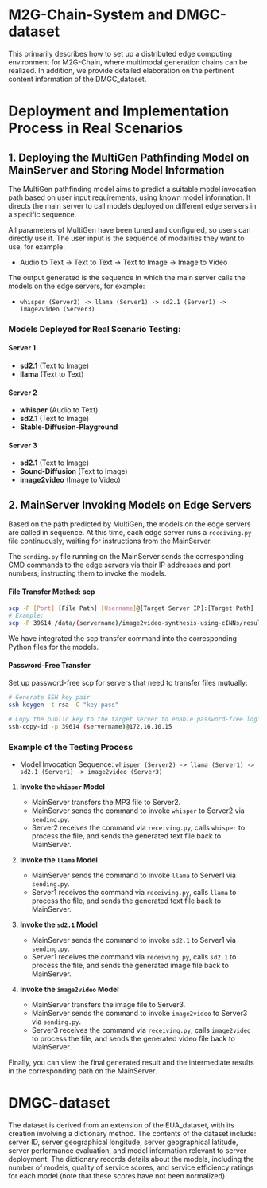 # M2G-Chain-System and DMGC-dataset
This primarily describes how to set up a distributed edge computing environment for M2G-Chain, where multimodal generation chains can be realized. In addition, we provide detailed elaboration on the pertinent content information of the DMGC_dataset.


# Deployment and Implementation Process in Real Scenarios

## 1. Deploying the MultiGen Pathfinding Model on MainServer and Storing Model Information

The MultiGen pathfinding model aims to predict a suitable model invocation path based on user input requirements, using known model information. It directs the main server to call models deployed on different edge servers in a specific sequence.

All parameters of MultiGen have been tuned and configured, so users can directly use it. The user input is the sequence of modalities they want to use, for example:

- Audio to Text -> Text to Text -> Text to Image -> Image to Video

The output generated is the sequence in which the main server calls the models on the edge servers, for example:

- `whisper (Server2) -> llama (Server1) -> sd2.1 (Server1) -> image2video (Server3)`

### Models Deployed for Real Scenario Testing:

#### Server 1
- **sd2.1** (Text to Image)
- **llama** (Text to Text)

#### Server 2
- **whisper** (Audio to Text)
- **sd2.1** (Text to Image)
- **Stable-Diffusion-Playground**

#### Server 3
- **sd2.1** (Text to Image)
- **Sound-Diffusion** (Text to Image)
- **image2video** (Image to Video)

## 2. MainServer Invoking Models on Edge Servers

Based on the path predicted by MultiGen, the models on the edge servers are called in sequence. At this time, each edge server runs a `receiving.py` file continuously, waiting for instructions from the MainServer.

The `sending.py` file running on the MainServer sends the corresponding CMD commands to the edge servers via their IP addresses and port numbers, instructing them to invoke the models.

#### File Transfer Method: scp
```bash
scp -P [Port] [File Path] [Username]@[Target Server IP]:[Target Path]
# Example:
scp -P 39614 /data/(servername)/image2video-synthesis-using-cINNs/results.mp4 (servername)@172.16.10.15:/data/(servername)/files
```
We have integrated the scp transfer command into the corresponding Python files for the models.

#### Password-Free Transfer
Set up password-free scp for servers that need to transfer files mutually:
```bash
# Generate SSH key pair
ssh-keygen -t rsa -C "key pass"

# Copy the public key to the target server to enable password-free login
ssh-copy-id -p 39614 (servername)@172.16.10.15
```
### Example of the Testing Process

- Model Invocation Sequence: `whisper (Server2) -> llama (Server1) -> sd2.1 (Server1) -> image2video (Server3)`

1. **Invoke the `whisper` Model**
   - MainServer transfers the MP3 file to Server2.
   - MainServer sends the command to invoke `whisper` to Server2 via `sending.py`.
   - Server2 receives the command via `receiving.py`, calls `whisper` to process the file, and sends the generated text file back to MainServer.

2. **Invoke the `llama` Model**
   - MainServer sends the command to invoke `llama` to Server1 via `sending.py`.
   - Server1 receives the command via `receiving.py`, calls `llama` to process the file, and sends the generated text file back to MainServer.

3. **Invoke the `sd2.1` Model**
   - MainServer sends the command to invoke `sd2.1` to Server1 via `sending.py`.
   - Server1 receives the command via `receiving.py`, calls `sd2.1` to process the file, and sends the generated image file back to MainServer.

4. **Invoke the `image2video` Model**
   - MainServer transfers the image file to Server3.
   - MainServer sends the command to invoke `image2video` to Server3 via `sending.py`.
   - Server3 receives the command via `receiving.py`, calls `image2video` to process the file, and sends the generated video file back to MainServer.

Finally, you can view the final generated result and the intermediate results in the corresponding path on the MainServer.



# DMGC-dataset


The dataset is derived from an extension of the EUA_dataset, with its creation involving a dictionary method. The contents of the dataset include: server ID, server geographical longitude, server geographical latitude, server performance evaluation, and model information relevant to server deployment. The dictionary records details about the models, including the number of models, quality of service scores, and service efficiency ratings for each model (note that these scores have not been normalized).

